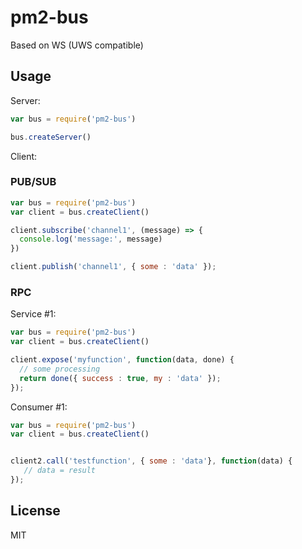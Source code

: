 # pm2-bus

Based on WS (UWS compatible)

## Usage

Server:

```js
var bus = require('pm2-bus')

bus.createServer()
```

Client:

### PUB/SUB

```js
var bus = require('pm2-bus')
var client = bus.createClient()

client.subscribe('channel1', (message) => {
  console.log('message:', message)
})

client.publish('channel1', { some : 'data' });
```

### RPC

Service #1:

```js
var bus = require('pm2-bus')
var client = bus.createClient()

client.expose('myfunction', function(data, done) {
  // some processing
  return done({ success : true, my : 'data' });
});
```

Consumer #1:

```js
var bus = require('pm2-bus')
var client = bus.createClient()


client2.call('testfunction', { some : 'data'}, function(data) {
   // data = result
});
```

## License

MIT
